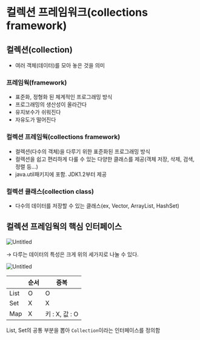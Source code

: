 # 컬렉션 프레임워크(collections framework)

## 컬렉션(collection)

- 여러 객체(데이터)를 모아 놓은 것을 의미

### 프레임웍(framework)

- 표준화, 정형화 된 체계적인 프로그래밍 방식
- 프로그래밍의 생산성이 올라간다
- 유지보수가 쉬워진다
- 자유도가 떨어진다

### 컬렉션 프레임웍(collections framework)

- 컬렉션(다수의 객체)을 다루기 위한 표준화된 프로그래밍 방식
- 컬렉션을 쉽고 편리하게 다룰 수 있는 다양한 클래스를 제공(객체 저장, 삭제, 검색, 정렬 등…)
- java.util패키지에 포함. JDK1.2부터 제공

### 컬렉션 클래스(collection class)

- 다수의 데이터를 저장할 수 있는 클래스(ex, Vector, ArrayList, HashSet)

## 컬렉션 프레임웍의 핵심 인터페이스

![Untitled](https://s3-us-west-2.amazonaws.com/secure.notion-static.com/54deeb7d-0681-4b51-949f-192e6700ec80/Untitled.png)

→ 다루는 데이터의 특성은 크게 위의 세가지로 나눌 수 있다.

![Untitled](https://s3-us-west-2.amazonaws.com/secure.notion-static.com/804b57c9-2001-43e8-b575-7fa5601bb0bd/Untitled.png)

|  | 순서 | 중복 |
| --- | --- | --- |
| List | O | O |
| Set | X | X |
| Map | X | 키 : X, 값 : O |

List, Set의 공통 부분을 뽑아 `Collection`이라는 인터페이스를 정의함